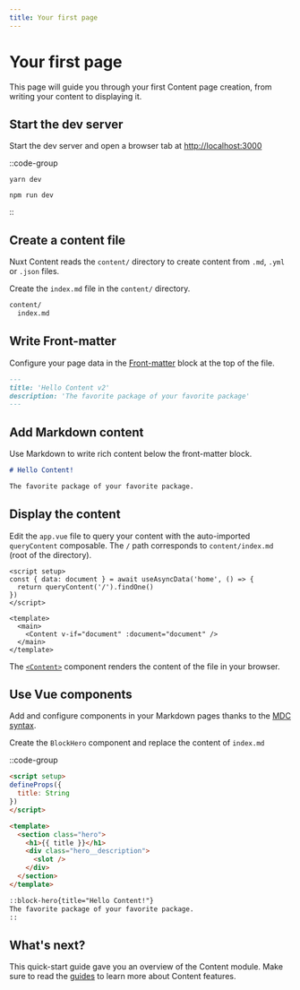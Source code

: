 ```yaml
---
title: Your first page
---
```


# Your first page

This page will guide you through your first Content page creation, from writing your content to displaying it.

## Start the dev server

Start the dev server and open a browser tab at <http://localhost:3000>

::code-group

```bash[yarn]
yarn dev
```

```bash[npm]
npm run dev
```

::

## Create a content file

Nuxt Content reads the `content/` directory to create content from `.md`, `.yml` or `.json` files.

Create the `index.md` file in the `content/` directory.

```zsh [Directory structure]
content/
  index.md
```

## Write Front-matter

Configure your page data in the [Front-matter](/guide/writing-content/front-matter) block at the top of the file.

```markdown [content/index.md]
---
title: 'Hello Content v2'
description: 'The favorite package of your favorite package'
---
```

## Add Markdown content

Use Markdown to write rich content below the front-matter block.

```markdown [content/index.md]
# Hello Content!

The favorite package of your favorite package.
```

## Display the content

Edit the `app.vue` file to query your content with the auto-imported `queryContent` composable. The `/` path corresponds to `content/index.md` (root of the directory).

```vue [app.vue]
<script setup>
const { data: document } = await useAsyncData('home', () => {
  return queryContent('/').findOne()
})
</script>

<template>
  <main>
    <Content v-if="document" :document="document" />
  </main>
</template>
```

The [`<Content>`](/api/components#content) component renders the content of the file in your browser.

## Use Vue components

Add and configure components in your Markdown pages thanks to the [MDC syntax](/guide/syntax/mdc).

Create the `BlockHero` component and replace the content of `index.md`

::code-group

```html [components/BlockHero.vue]
<script setup>
defineProps({
  title: String
})
</script>

<template>
  <section class="hero">
    <h1>{{ title }}</h1>
    <div class="hero__description">
      <slot />
    </div>
  </section>
</template>
```

```markdown [content/index.md]
::block-hero{title="Hello Content!"}
The favorite package of your favorite package.
::
```

## What's next?

This quick-start guide gave you an overview of the Content module. Make sure to read the [guides](/guide/writing-content/content-directory) to learn more about Content features.
